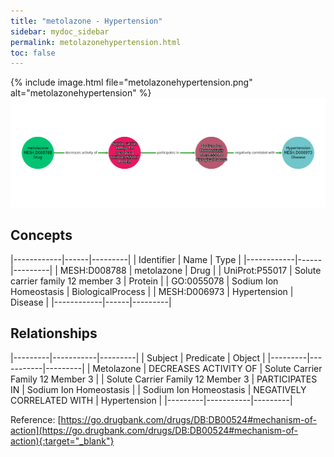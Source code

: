 ```yaml
---
title: "metolazone - Hypertension"
sidebar: mydoc_sidebar
permalink: metolazonehypertension.html
toc: false 
---
```


{% include image.html file="metolazonehypertension.png" alt="metolazonehypertension" %}![Path Visualization](/images/metolazonehypertension.png)

## Concepts

|------------|------|---------|
| Identifier | Name | Type    |
|------------|------|---------|
| MESH:D008788 | metolazone | Drug |
| UniProt:P55017 | Solute carrier family 12 member 3 | Protein |
| GO:0055078 | Sodium Ion Homeostasis | BiologicalProcess |
| MESH:D006973 | Hypertension | Disease |
|------------|------|---------|

## Relationships

|---------|-----------|---------|
| Subject | Predicate | Object  |
|---------|-----------|---------|
| Metolazone | DECREASES ACTIVITY OF | Solute Carrier Family 12 Member 3 |
| Solute Carrier Family 12 Member 3 | PARTICIPATES IN | Sodium Ion Homeostasis |
| Sodium Ion Homeostasis | NEGATIVELY CORRELATED WITH | Hypertension |
|---------|-----------|---------|

Reference: [https://go.drugbank.com/drugs/DB:DB00524#mechanism-of-action](https://go.drugbank.com/drugs/DB:DB00524#mechanism-of-action){:target="_blank"}